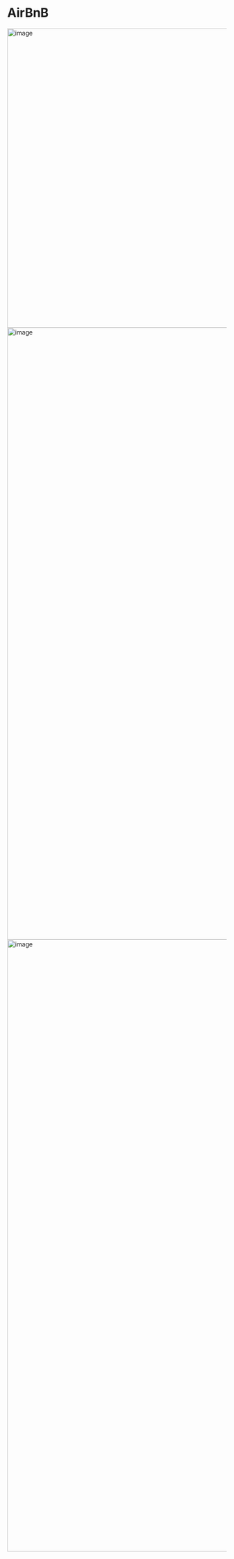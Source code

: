 # AirBnB

<img width="687" alt="image" src="https://github.com/marcoalonso/AirBnB/assets/49013250/5d1871c5-0328-4d0c-817f-5e198f73397b">

<img width="1405" alt="image" src="https://github.com/marcoalonso/AirBnB/assets/49013250/3a1fdf36-1759-4088-9435-99e67410af07">

<img width="1405" alt="image" src="https://github.com/marcoalonso/AirBnB/assets/49013250/25456bf8-75c3-490a-8550-9c72f4378902">

